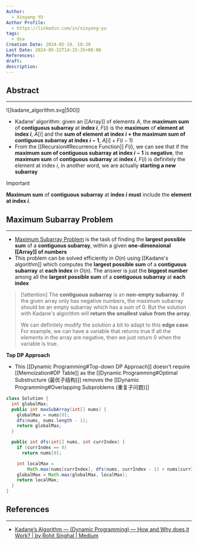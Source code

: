 ```yaml
---
Author:
  - Xinyang YU
Author Profile:
  - https://linkedin.com/in/xinyang-yu
tags:
  - dsa
Creation Date: 2024-05-19, 18:39
Last Date: 2024-05-22T14:15:35+08:00
References: 
draft: 
description: 
---
```

## Abstract
---
![[kadane_algorithm.svg|500]]

- Kadane' algorithm: given an [[Array]] of elements $A$, the **maximum sum** of **contiguous subarray** at **index $i$**, $F(i)$ is the **maximum** of **element at index $i$**, $A[i]$ and the **sum of element at index $i$ + the maximum sum of contiguous subarray at index $i-1$**, $A[i] + F(i-1)$ 
- From the [[Recursion#Recurrence Function]] $F(i)$, we can see that if the **maximum sum of contiguous subarray at index $i-1$** is **negative**, the **maximum sum** of **contiguous subarray** at **index $i$**, $F(i)$ is definitely the element at index $i$, in another word, we are actually **starting a new subarray**


>[!important]
> **Maximum sum** of **contiguous subarray** at **index $i$** **must** include the **element at index $i$**.


## Maximum Subarray Problem
---
- [Maximum Subarray Problem](https://leetcode.com/problems/maximum-subarray) is the task of finding the **largest possible sum** of a **contiguous subarray**, within a given **one-dimensional [[Array]] of numbers**
- This problem can be solved efficiently in $O(n)$ using [[Kadane's algorithm]] which computes the **largest possible sum** of a **contiguous subarray** at **each index** in $O(n)$. The answer is just the **biggest number** among all the **largest possible sum** of a **contiguous subarray** at **each index**

>[!attention]
> The **contiguous subarray** is an **non-empty subarray**. If the given array only has negative numbers, the maximum subarray should be an empty subarray which has a sum of $0$. But the solution with Kadane's algorithm will **return the smallest value from the array**.
> 
> We can definitely modify the solution a bit to adapt to this **edge case**. For example, we can have a variable that returns true if all the elements in the array are negative, then we just return $0$ when the variable is true.

**Top DP Approach**
- This [[Dynamic Programming#Top-down DP Approach]] doesn't require [[Memoization#DP Table]] as the [[Dynamic Programming#Optimal Substructure (最优子结构)]] removes the [[Dynamic Programming#Overlapping Subproblems (重复子问题)]]

```java
class Solution {
  int globalMax;
  public int maxSubArray(int[] nums) {
    globalMax = nums[0];
    dfs(nums, nums.length - 1);
    return globalMax;
  }

  public int dfs(int[] nums, int currIndex) {
    if (currIndex == 0)
      return nums[0];

    int localMax =
        Math.max(nums[currIndex], dfs(nums, currIndex - 1) + nums[currIndex]);
    globalMax = Math.max(globalMax, localMax);
    return localMax;
  }
}
```



## References
---
- [Kadane’s Algorithm — (Dynamic Programming) — How and Why does it Work? | by Rohit Singhal | Medium](https://medium.com/@rsinghal757/kadanes-algorithm-dynamic-programming-how-and-why-does-it-work-3fd8849ed73d)